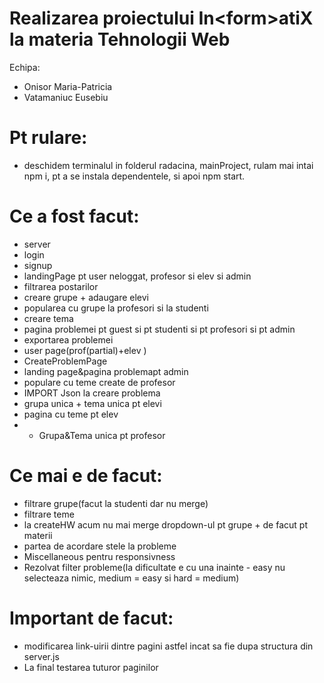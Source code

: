 # Realizarea proiectului In&lt;form&gt;atiX la materia Tehnologii Web 
Echipa:
- Onisor Maria-Patricia
- Vatamaniuc Eusebiu


# Pt rulare:
- deschidem terminalul in folderul radacina, mainProject, rulam mai intai npm i, pt a se instala dependentele, si apoi npm start.

# Ce a fost facut:
- server
- login
- signup
- landingPage pt user neloggat, profesor si elev si admin
- filtrarea postarilor
- creare grupe + adaugare elevi
- popularea cu grupe la profesori si la studenti
- creare tema
- pagina problemei pt guest si pt studenti si pt profesori si pt admin
- exportarea problemei
- user page(prof(partial)+elev )
- CreateProblemPage
- landing page&pagina problemapt admin
- populare cu teme create de profesor
- IMPORT Json la creare problema
- grupa unica + tema unica pt elevi
- pagina cu teme pt elev
- - Grupa&Tema unica pt profesor

# Ce mai e de facut:
- filtrare grupe(facut la studenti dar nu merge)
- filtrare teme
- la createHW acum nu mai merge dropdown-ul pt grupe + de facut pt materii
- partea de acordare stele la probleme 
- Miscellaneous pentru responsivness
- Rezolvat filter probleme(la dificultate e cu una inainte - easy nu selecteaza nimic, medium = easy si hard = medium)


# Important de facut: 
- modificarea link-uirii dintre pagini astfel incat sa fie dupa structura din server.js
- La final testarea tuturor paginilor
